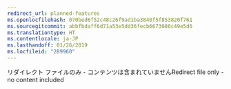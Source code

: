 ```yaml
---
redirect_url: planned-features
ms.openlocfilehash: 070bed6f52c48c26f9ad1ba3840f5f853820f761
ms.sourcegitcommit: abbfbdaff6d71a53e5dd36fecb6673080c49e5d6
ms.translationtype: HT
ms.contentlocale: ja-JP
ms.lasthandoff: 01/26/2019
ms.locfileid: "289960"
---
```

<span data-ttu-id="a4c1f-101">リダイレクト ファイルのみ - コンテンツは含まれていません</span><span class="sxs-lookup"><span data-stu-id="a4c1f-101">Redirect file only - no content included</span></span>